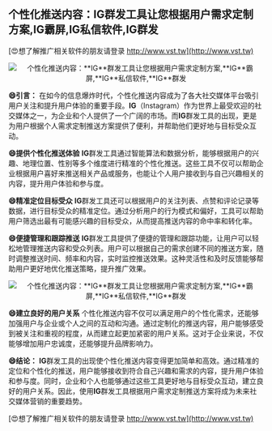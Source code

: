 ## **个性化推送内容：**IG**群发工具让您根据用户需求定制方案,**IG**霸屏,**IG**私信软件,**IG**群发**

[😍想了解推广相关软件的朋友请登录 http://www.vst.tw](http://www.vst.tw)

 <center><img src="https://vst.tw/MP4/tuiguang/png/2.png" alt="个性化推送内容：**IG**群发工具让您根据用户需求定制方案,**IG**霸屏,**IG**私信软件,**IG**群发"></center>

**😄引言：**
在如今的信息爆炸时代，个性化推送内容成为了各大社交媒体平台吸引用户关注和提升用户体验的重要手段。**IG**（Instagram）作为世界上最受欢迎的社交媒体之一，为企业和个人提供了一个广阔的市场。而**IG**群发工具的出现，更是为用户根据个人需求定制推送方案提供了便利，并帮助他们更好地与目标受众互动。

**😄提供个性化推送体验**
**IG**群发工具通过智能算法和数据分析，能够根据用户的兴趣、地理位置、性别等多个维度进行精准的个性化推送。这些工具不仅可以帮助企业根据用户喜好来推送相关产品或服务，也能让个人用户接收到与自己兴趣相关的内容，提升用户体验和参与度。

**😄精准定位目标受众**
**IG**群发工具还可以根据用户的关注列表、点赞和评论记录等数据，进行目标受众的精准定位。通过分析用户的行为模式和偏好，工具可以帮助用户筛选出最有可能感兴趣的目标受众，从而提高推送内容的命中率和转化率。

**😄便捷管理和跟踪推送**
**IG**群发工具提供了便捷的管理和跟踪功能，让用户可以轻松地管理推送内容和受众列表。用户可以根据自己的需求创建不同的推送方案，随时调整推送时间、频率和内容，实时监控推送效果。这种灵活性和及时反馈能够帮助用户更好地优化推送策略，提升推广效果。

 <center><img src="https://vst.tw/MP4/tuiguang/png/5.png" alt="个性化推送内容：**IG**群发工具让您根据用户需求定制方案,**IG**霸屏,**IG**私信软件,**IG**群发"></center>

**😄建立良好的用户关系**
个性化推送内容不仅可以满足用户的个性化需求，还能够加强用户与企业或个人之间的互动和沟通。通过定制化的推送内容，用户能够感受到被关注和重视的程度，从而建立起更加紧密的用户关系。这对于企业来说，不仅能够增加用户忠诚度，还能够提升品牌影响力。

**😄结论：**
**IG**群发工具的出现使个性化推送内容变得更加简单和高效。通过精准的定位和个性化的推送，用户能够接收到符合自己兴趣和需求的内容，提升用户体验和参与度。同时，企业和个人也能够通过这些工具更好地与目标受众互动，建立良好的用户关系。因此，使用**IG**群发工具根据用户需求定制推送方案将成为未来社交媒体营销的重要趋势。

[😍想了解推广相关软件的朋友请登录 http://www.vst.tw](http://www.vst.tw)



